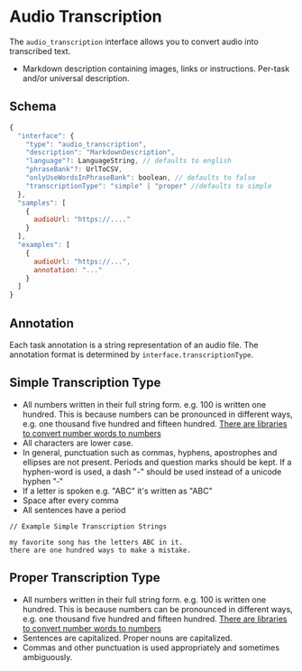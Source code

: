 # Audio Transcription

The `audio_transcription` interface allows you to convert audio into transcribed text.

- Markdown description containing images, links or instructions. Per-task and/or universal description.

## Schema

```javascript
{
  "interface": {
    "type": "audio_transcription",
    "description": "MarkdownDescription",
    "language"?: LanguageString, // defaults to english
    "phraseBank"?: UrlToCSV,
    "onlyUseWordsInPhraseBank": boolean, // defaults to false
    "transcriptionType": "simple" | "proper" //defaults to simple
  },
  "samples": [
    {
      audioUrl: "https://...."
    }
  ],
  "examples": [
    {
      audioUrl: "https://...",
      annotation: "..."
    }
  ]
}
```

## Annotation

Each task annotation is a string representation of an audio file. The annotation format is determined by `interface.transcriptionType`.

## Simple Transcription Type

- All numbers written in their full string form. e.g. 100 is written one hundred. This is because numbers can be pronounced in different ways, e.g. one thousand five hundred and fifteen hundred. [There are libraries to convert number words to numbers](https://pypi.org/project/word2number/)
- All characters are lower case.
- In general, punctuation such as commas, hyphens, apostrophes and ellipses are not present. Periods and question marks should be kept. If a hyphen-word is used, a dash "-" should be used instead of a unicode hyphen "‐"
- If a letter is spoken e.g. "ABC" it's written as "ABC"
- Space after every comma
- All sentences have a period

```
// Example Simple Transcription Strings

my favorite song has the letters ABC in it.
there are one hundred ways to make a mistake.
```

## Proper Transcription Type

- All numbers written in their full string form. e.g. 100 is written one hundred. This is because numbers can be pronounced in different ways, e.g. one thousand five hundred and fifteen hundred. [There are libraries to convert number words to numbers](https://pypi.org/project/word2number/)
- Sentences are capitalized. Proper nouns are capitalized.
- Commas and other punctuation is used appropriately and sometimes ambiguously.
